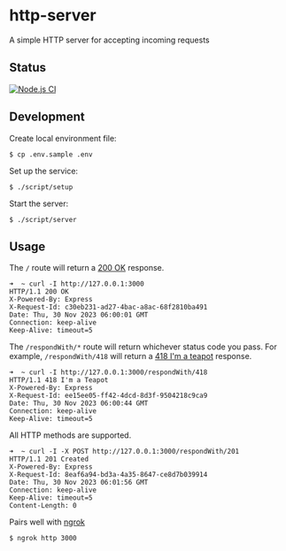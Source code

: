 # http-server

A simple HTTP server for accepting incoming requests

## Status

[![Node.js CI](https://github.com/bostonaholic/http-server/actions/workflows/node.js.yml/badge.svg)](https://github.com/bostonaholic/http-server/actions/workflows/node.js.yml)

## Development

Create local environment file:

```
$ cp .env.sample .env
```

Set up the service:

```
$ ./script/setup
```

Start the server:

```
$ ./script/server
```

## Usage

The `/` route will return a [200 OK](https://tools.ietf.org/html/rfc7231#section-6.3.1) response.

```
➜  ~ curl -I http://127.0.0.1:3000
HTTP/1.1 200 OK
X-Powered-By: Express
X-Request-Id: c30eb231-ad27-4bac-a8ac-68f2810ba491
Date: Thu, 30 Nov 2023 06:00:01 GMT
Connection: keep-alive
Keep-Alive: timeout=5
```

The `/respondWith/*` route will return whichever status code you pass. For example, `/respondWith/418` will return a [418 I'm a teapot](https://tools.ietf.org/html/rfc2324#section-2.3.2) response.

```
➜  ~ curl -I http://127.0.0.1:3000/respondWith/418
HTTP/1.1 418 I'm a Teapot
X-Powered-By: Express
X-Request-Id: ee15ee05-ff42-4dcd-8d3f-9504218c9ca9
Date: Thu, 30 Nov 2023 06:00:44 GMT
Connection: keep-alive
Keep-Alive: timeout=5
```

All HTTP methods are supported.

```
➜  ~ curl -I -X POST http://127.0.0.1:3000/respondWith/201
HTTP/1.1 201 Created
X-Powered-By: Express
X-Request-Id: 8eaf6a94-bd3a-4a35-8647-ce8d7b039914
Date: Thu, 30 Nov 2023 06:01:56 GMT
Connection: keep-alive
Keep-Alive: timeout=5
Content-Length: 0
```

Pairs well with [ngrok](https://ngrok.com)

```
$ ngrok http 3000
```

